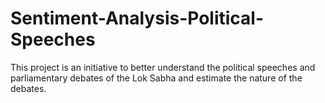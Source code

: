 # Sentiment-Analysis-Political-Speeches
This project is an initiative to better understand the political speeches and parliamentary debates of the Lok Sabha and estimate the nature of the debates.
